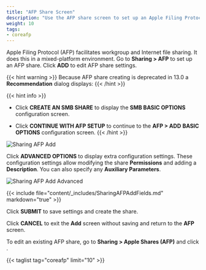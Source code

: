 ```yaml
---
title: "AFP Share Screen"
description: "Use the AFP share screen to set up an Apple Filing Protocol (AFP) shares on your TrueNAS."
weight: 10
tags:
- coreafp
---
```


Apple Filing Protocol (AFP) facilitates workgroup and Internet file sharing. It does this in a mixed-platform environment. Go to **Sharing > AFP** to set up an AFP share. Click **ADD** to edit AFP share settings.

{{< hint warning >}}
Because AFP share creating is deprecated in 13.0 a **Recommendation** dialog displays:
{{< /hint >}}

{{< hint info >}}
* Click **CREATE AN SMB SHARE** to display the **SMB BASIC OPTIONS** configuration screen.  

* Click **CONTINUE WITH AFP SETUP** to continue to the **AFP > ADD** **BASIC OPTIONS** configuration screen.
{{< /hint >}}

![Sharing AFP Add](/images/CORE/12.0/SharingAFPAdd.png "Sharing AFP Add")

Click **ADVANCED OPTIONS** to display extra configuration settings. These configuration settings allow modifying the share **Permissions** and adding a **Description**. You can also specify any **Auxiliary Parameters**.

![Sharing AFP Add Advanced](/images/CORE/12.0/SharingAFPAddAdvanced.png "Sharing AFP Add Advanced")

{{< include file="content/_includes/SharingAFPAddFields.md" markdown="true" >}}

Click **SUBMIT** to save settings and create the share.

Click **CANCEL** to exit the **Add** screen without saving and return to the **AFP** screen.

To edit an existing AFP share, go to **Sharing > Apple Shares (AFP)** and click <i class="fa fa-ellipsis-v" aria-hidden="true" title="Options"></i>.

{{< taglist tag="coreafp" limit="10" >}}